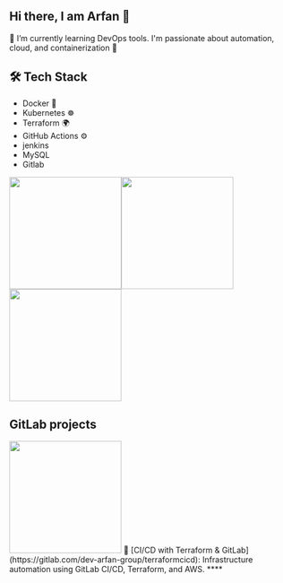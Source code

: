 ## Hi there, I am Arfan 👋
🌱 I’m currently learning DevOps tools. I'm passionate about automation, cloud, and containerization 🚀

## 🛠️ Tech Stack
- Docker 🐳
- Kubernetes ☸️
- Terraform 🌍
- GitHub Actions ⚙️
- jenkins
- MySQL
- Gitlab

<img src="https://media2.giphy.com/media/v1.Y2lkPTc5MGI3NjExeWp6YTluZ3FjYzV4NDBiZmhhY3Y5cTRmdzZtanFxeXByN3BwZnB5YyZlcD12MV9pbnRlcm5hbF9naWZfYnlfaWQmY3Q9Zw/3Xw8jY3zbFRtFd6eK8/giphy.gif" width="200"/><img src="https://media3.giphy.com/media/v1.Y2lkPTc5MGI3NjExMDcyOHF6ZzdpcG1qNG9jcnR5NnJpdnIyZjdvZWx4c2p6YjVsemt1aiZlcD12MV9pbnRlcm5hbF9naWZfYnlfaWQmY3Q9Zw/78XCFBGOlS6keY1Bil/giphy.gif" width="200"/><img src="https://media2.giphy.com/media/v1.Y2lkPTc5MGI3NjExZWpvejJ1dGR1cHp0aTY0cGR4ZG5zY21wczdsZzVzaWN1OWhsc2xwdyZlcD12MV9pbnRlcm5hbF9naWZfYnlfaWQmY3Q9Zw/Qek0hd3NUGJPEBvvzK/giphy.gif" width="200"/>

 ## GitLab projects
<img src="https://media1.giphy.com/media/v1.Y2lkPTc5MGI3NjExNDV3NG40MW9neXdjeDUxb3BuejJkYzlqcWx0OTl6N3hldHM5dWx5OCZlcD12MV9pbnRlcm5hbF9naWZfYnlfaWQmY3Q9cw/jtRP4S3wdK2cGPoQDZ/giphy.gif" width="200"/>
 🔧 [CI/CD with Terraform & GitLab] (https://gitlab.com/dev-arfan-group/terraformcicd): Infrastructure automation using GitLab CI/CD, Terraform, and AWS.
 ****
<!--
**dev-arfan/dev-arfan** is a ✨ _special_ ✨ repository because its `README.md` (this file) appears on your GitHub profile.

Here are some ideas to get you started:

- 🔭 I’m currently working on ...
- 🌱 I’m currently learning ...
- 👯 I’m looking to collaborate on ...
- 🤔 I’m looking for help with ...
- 💬 Ask me about ...
- 📫 How to reach me: ...
- 😄 Pronouns: ...
- ⚡ Fun fact: ...
-->
